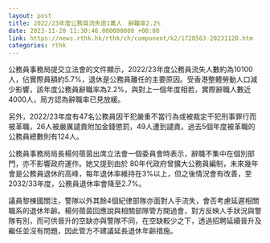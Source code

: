 ```yaml
---
layout: post
title: 2022/23年度公務員流失逾1萬人　辭職率2.2%
date: 2023-11-20 11:30:46.000000000 +08:00
link: https://news.rthk.hk/rthk/ch/component/k2/1728563-20231120.htm
categories: rthk
---
```


公務員事務局提交立法會的文件顯示，2022/23年度公務員流失人數約為10100人，佔實際員額約5.7%，退休是公務員離任的主要原因。受香港整體勞動人口減少影響，該年度公務員辭職率為2.2%，與對上一個年度相若，實際辭職人數近4000人，局方認為辭職率已見放緩。

另外，2022/23年度有47名公務員因干犯嚴重不當行為或被裁定干犯刑事罪行而被革職，26人被嚴厲譴責附加金錢懲罰，49人遭到譴責。過去5個年度被革職的公務員總數則有124人。

公務員事務局局長楊何蓓茵出席立法會一個委員會時表示，辭職不集中在個別部門，亦不影響政府運作。她又提到由於 80年代政府曾擴大公務員編制，未來幾年會是公務員退休的高峰，每年退休率維持在3%以上，但之後情況會有改善，至2032/33年度，公務員退休率會降至2.7%。

議員黎棟國關注，警隊以外其餘4個紀律部隊亦面對人手流失，會否考慮延遲相關職系的退休年齡。楊何蓓茵回應說與相關部隊管方開過會，對方反映人手狀況與警隊有別，而可供晉升的空缺亦與警隊不同，在空缺較少之下，透過招聘延續晉升及繼任並沒有問題，因此管方不建議延長退休年齡措施。
